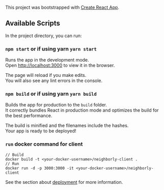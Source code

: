 This project was bootstrapped with [Create React App](https://github.com/facebook/create-react-app).

## Available Scripts

In the project directory, you can run:

### `npm start` or if using yarn `yarn start`

Runs the app in the development mode.<br />
Open [http://localhost:3000](http://localhost:3000) to view it in the browser.

The page will reload if you make edits.<br />
You will also see any lint errors in the console.

### `npm build` or if using yarn `yarn build`

Builds the app for production to the `build` folder.<br />
It correctly bundles React in production mode and optimizes the build for the best performance.

The build is minified and the filenames include the hashes.<br />
Your app is ready to be deployed!

### `run` docker command for client

```
// Build
docker build -t <your-docker-username>/neighborly-client .
// Run
docker run -d -p 3000:3000 -it <your-docker-username>/neighborly-client
```

See the section about [deployment](https://facebook.github.io/create-react-app/docs/deployment) for more information.

